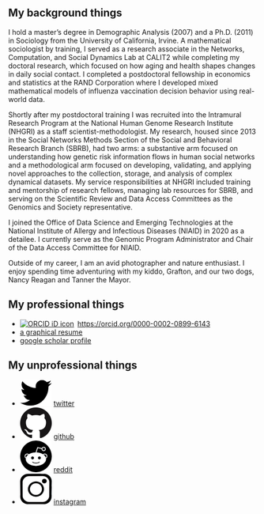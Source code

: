 ## My background things
I hold a master’s degree in Demographic Analysis (2007) and a Ph.D. (2011) in Sociology from the University of California, Irvine. A mathematical sociologist by training, I served as a research associate in the Networks, Computation, and Social Dynamics Lab at CALIT2 while completing my doctoral research, which focused on how aging and health shapes changes in daily social contact. I completed a postdoctoral fellowship in economics and statistics at the RAND Corporation where I developed mixed mathematical models of influenza vaccination decision behavior using real-world data. 

Shortly after my postdoctoral training I was recruited into the Intramural Research Program at the National Human Genome Research Institute (NHGRI) as a staff scientist-methodologist. My research, housed since 2013 in the Social Networks Methods Section of the Social and Behavioral Research Branch (SBRB), had two arms: a substantive arm focused on understanding how genetic risk information flows in human social networks and a methodological arm focused on developing, validating, and applying novel approaches to the collection, storage, and analysis of complex dynamical datasets. My service responsibilities at NHGRI included training and mentorship of research fellows, managing lab resources for SBRB, and serving on the Scientific Review and Data Access Committees as the Genomics and Society representative.  

I joined the Office of Data Science and Emerging Technologies at the National Institute of Allergy and Infectious Diseases (NIAID) in 2020 as a detailee. I currently serve as the Genomic Program Administrator and Chair of the Data Access Committee for NIAID. 

Outside of my career, I am an avid photographer and nature enthusiast. I enjoy spending time adventuring with my kiddo, Grafton, and our two dogs, Nancy Reagan and Tanner the Mayor. 

## My professional things
- <div itemscope itemtype="https://schema.org/Person"><a itemprop="sameAs" content="https://orcid.org/0000-0002-0899-6143" href="https://orcid.org/0000-0002-0899-6143" target="orcid.widget" rel="me noopener noreferrer" style="vertical-align:top;"><img src="https://orcid.org/sites/default/files/images/orcid_16x16.png" style="width:1em;margin-right:.5em;" alt="ORCID iD icon">https://orcid.org/0000-0002-0899-6143</a></div>
- [a graphical resume](docs/MarcumResume.pdf)
- [google scholar profile](https://scholar.google.com/citations?user=J0RbUWoAAAAJ&hl=en)

## My unprofessional things
- ![](logos/tw.png) [twitter](https://twitter.com/csmarcum)
- ![](logos/gh.png) [github](https://github.com/cmarcum)
- ![](logos/rd.png) [reddit](https://reddit.com/csmarcum)
- ![](logos/ig.png) [instagram](https://instagram.com/csmarcum)
